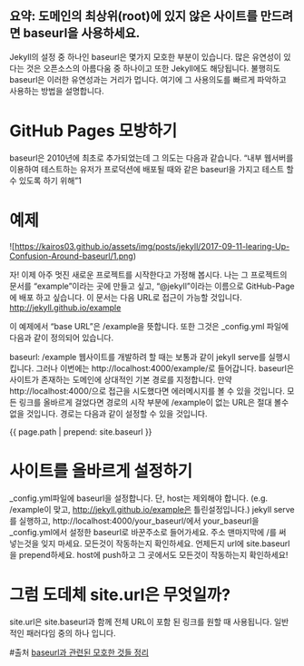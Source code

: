 ## 요약: 도메인의 최상위(root)에 있지 않은 사이트를 만드려면 baseurl을 사용하세요.

Jekyll의 설정 중 하나인 baseurl은 몇가지 모호한 부분이 있습니다. 많은 유연성이 있다는 것은 오픈소스의 아름다움 중 하나이고 또한 Jekyll에도 해당됩니다. 불행히도 baseurl은 이러한 유연성과는 거리가 멉니다. 여기에 그 사용의도를 빠르게 파악하고 사용하는 방법을 설명합니다.

# GitHub Pages 모방하기
baseurl은 2010년에 최초로 추가되었는데 그 의도는 다음과 같습니다. “내부 웹서버를 이용하여 테스트하는 유저가 프로덕션에 배포될 때와 같은 baseurl을 가지고 테스트 할 수 있도록 하기 위해”1

# 예제
![https://kairos03.github.io/assets/img/posts/jekyll/2017-09-11-learing-Up-Confusion-Around-baseurl/1.png)

자! 이제 아주 멋진 새로운 프로젝트를 시작한다고 가정해 봅시다. 나는 그 프로젝트의 문서를 “example”이라는 곳에 만들고 싶고, “@jekyll”이라는 이름으로 GitHub-Page에 배포 하고 싶습니다. 이 문서는 다음 URL로 접근이 가능할 것입니다. http://jekyll.github.io/example

이 예제에서 “base URL”은 /example을 뜻합니다. 또한 그것은 _config.yml 파일에 다음과 같이 정의되어 있습니다.

baseurl: /example
웹사이트를 개발하려 할 때는 보통과 같이 jekyll serve를 실행시킵니다. 그러나 이번에는 http://localhost:4000/example/로 들어갑니다. baseurl은 사이트가 존재하는 도메인에 상대적인 기본 경로를 지정합니다. 만약 http://localhost:4000/으로 접근을 시도했다면 에러메시지를 볼 수 있을 것입니다. 모든 링크를 올바르게 걸었다면 경로의 시작 부분에 /example이 없는 URL은 절대 볼수 없을 것입니다.
경로는 다음과 같이 설정할 수 있을 것입니다.

{{ page.path | prepend: site.baseurl }}
# 사이트를 올바르게 설정하기
_config.yml파일에 baseurl을 설정합니다. 단, host는 제외해야 합니다. (e.g. /example이 맞고, http://jekyll.github.io/example은 틀린설정입니다.)
jekyll serve를 실행하고, http://localhost:4000/your_baseurl/에서 your_baseurl을 _config.yml에서 설정한 baseurl로 바꾼주소로 들어가세요. 주소 맨마지막에 /를 써 넣는것을 잊지 마세요.
모든것이 작동하는지 확인하세요. 언제든지 url에 site.baseurl을 prepend하세요.
host에 push하고 그 곳에서도 모든것이 작동하는지 확인하세요!
# 그럼 도데체 site.url은 무엇일까?
site.url은 site.baseurl과 함께 전체 URL이 포함 된 링크를 원할 때 사용됩니다. 일반적인 패러다임 중의 하나 입니다.

#출처
[baseurl과 관련된 모호한 것들 정리](https://kairos03.github.io/jekyll/2017/09/11/learing-Up-Confusion-Around-baseurl.html)
